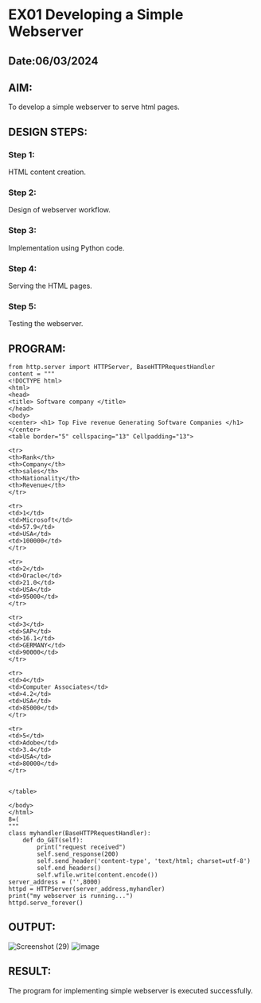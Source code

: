 # EX01 Developing a Simple Webserver
## Date:06/03/2024

## AIM:
To develop a simple webserver to serve html pages.

## DESIGN STEPS:
### Step 1: 
HTML content creation.

### Step 2:
Design of webserver workflow.

### Step 3:
Implementation using Python code.

### Step 4:
Serving the HTML pages.

### Step 5:
Testing the webserver.

## PROGRAM:
```
from http.server import HTTPServer, BaseHTTPRequestHandler
content = """
<!DOCTYPE html>
<html>
<head>
<title> Software company </title>
</head>
<body>
<center> <h1> Top Five revenue Generating Software Companies </h1> </center>
<table border="5" cellspacing="13" Cellpadding="13">

<tr>
<th>Rank</th>
<th>Company</th>
<th>sales</th>
<th>Nationality</th>
<th>Revenue</th>
</tr>

<tr>
<td>1</td>
<td>Microsoft</td>
<td>57.9</td>
<td>USA</td>
<td>100000</td>
</tr>

<tr>
<td>2</td>
<td>Oracle</td>
<td>21.0</td>
<td>USA</td>
<td>95000</td>
</tr>

<tr>
<td>3</td>
<td>SAP</td>
<td>16.1</td>
<td>GERMANY</td>
<td>90000</td>
</tr>

<tr>
<td>4</td>
<td>Computer Associates</td>
<td>4.2</td>
<td>USA</td>
<td>85000</td>
</tr>

<tr>
<td>5</td>
<td>Adobe</td>
<td>3.4</td>
<td>USA</td>
<td>80000</td>
</tr>


</table>

</body>
</html>
8=(
"""
class myhandler(BaseHTTPRequestHandler):
    def do_GET(self):
        print("request received")
        self.send_response(200)
        self.send_header('content-type', 'text/html; charset=utf-8')
        self.end_headers()
        self.wfile.write(content.encode())
server_address = ('',8000)
httpd = HTTPServer(server_address,myhandler)
print("my webserver is running...")
httpd.serve_forever()
```

## OUTPUT:
![Screenshot (29)](https://github.com/Naveenkumarvedarajan/simplewebserver/assets/147140428/3ff12a11-d68c-493f-8818-a8a83b48d4fd)
![image](https://github.com/Naveenkumarvedarajan/simplewebserver/assets/147140428/2925620f-343e-4643-bd8d-3b29b23d3fc4)





## RESULT:
The program for implementing simple webserver is executed successfully.
